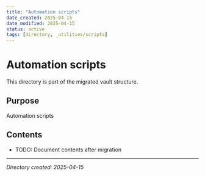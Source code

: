 ```yaml
---
title: "Automation scripts"
date_created: 2025-04-15
date_modified: 2025-04-15
status: active
tags: [directory, _utilities/scripts]
---
```


# Automation scripts

This directory is part of the migrated vault structure.

## Purpose

Automation scripts

## Contents

* TODO: Document contents after migration

---

*Directory created: 2025-04-15*
